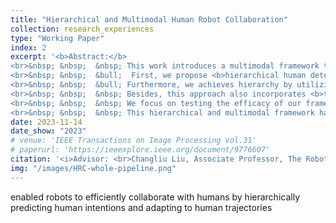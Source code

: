 ```yaml
---
title: "Hierarchical and Multimodal Human Robot Collaboration"
collection: research_experiences
type: "Working Paper"
index: 2
excerpt: '<b>Abstract:</b>
<br>&nbsp; &nbsp;  &nbsp; This work introduces a multimodal framework that enables robots to efficiently collaborate with humans by hierarchically predicting human intentions and adapting to human trajectories. The framework perceives both speech and vision signals, promoting robustness of the framework. The hierarchy is demonstrated in two aspects. 
<br>&nbsp; &nbsp;  &bull;  First, we propose <b>hierarchical human detection through distance estimation</b>, which effectively eliminates potential interferences. This method significantly <b>boosts the precision of low-level human intention recognition</b>. 
<br>&nbsp; &nbsp;  &bull; Furthermore, we achieves hierarchy by utilizing previous intentions to predict future plannings and using predicted plannings to predict next-step human intentions. This approach involves the <b>decomposition of high-level planning into a series of sub-intentions</b>. This approch offers a more structured and efficient approach for robots to understand human intententions and interact with humans. 
<br>&nbsp; &nbsp;  &nbsp; Besides, this approach also incorporates <b>trajectory adaptation</b> in intention prediction module, enabling robots to adapt to diffenrent human behaviors, thus promoting the robustness and adaptation abilities of our framework.
<br>&nbsp; &nbsp;  &nbsp; We focus on testing the efficacy of our framework by doing user studies, dedicating to building a more user-friendly human-robot collaboration system.
<br>&nbsp; &nbsp;  &nbsp; This hierarchical and multimodal framework has notable benefits. It substantially <b>enhances human-robot collaboration efficiency</b>, resulting in interactions that are <b>more robust, convenient, and intuitive</b>. This research contributes to the advancement of human-robot interaction and holds promise for a wide range of applications in robotics and automation.'
date: 2023-11-14
date_show: "2023"
# venue: 'IEEE Transactions on Image Processing vol.31'
# paperurl: 'https://ieeexplore.ieee.org/document/9776607'
citation: '<i>Advisor: <br>Changliu Liu, Associate Professor, The Robotics Institute, CMU</i>' 
img: "/images/HRC-whole-pipeline.png"
---
```


enabled robots to efficiently collaborate with humans by
hierarchically predicting human intentions and adapting to human trajectories